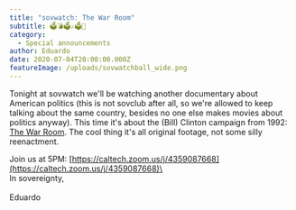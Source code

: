 ```yaml
---
title: "sovwatch: The War Room"
subtitle: 🗳️💣🗳️⚔️🗳️🥊
category:
  - Special announcements
author: Eduardo
date: 2020-07-04T20:00:00.000Z
featureImage: /uploads/sovwatchball_wide.png
---
```

Tonight at sovwatch we'll be watching another documentary about American politics (this is not sovclub after all, so we're allowed to keep talking about the same country, besides no one else makes movies about politics anyway). This time it's about the (Bill) Clinton campaign from 1992: [The War Room](https://en.wikipedia.org/wiki/The_War_Room). The cool thing it's all original footage, not some silly reenactment.



Join us at 5PM: [https://caltech.zoom.us/j/​4359087668](https://caltech.zoom.us/j/4359087668)\
\
In sovereignty,\
\
Eduardo